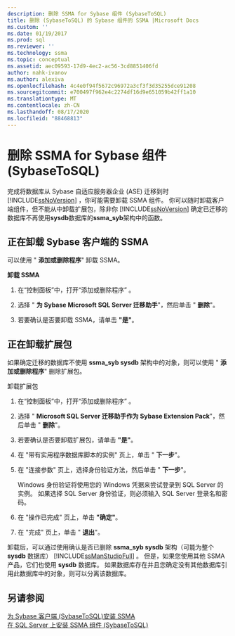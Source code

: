 ```yaml
---
description: 删除 SSMA for Sybase 组件 (SybaseToSQL)
title: 删除 (SybaseToSQL) 的 Sybase 组件的 SSMA |Microsoft Docs
ms.custom: ''
ms.date: 01/19/2017
ms.prod: sql
ms.reviewer: ''
ms.technology: ssma
ms.topic: conceptual
ms.assetid: aec09593-17d9-4ec2-ac56-3cd8851406fd
author: nahk-ivanov
ms.author: alexiva
ms.openlocfilehash: 4c4e0f94f5672c96972a3cf3f3d35255dce91208
ms.sourcegitcommit: e700497f962e4c2274df16d9e651059b42ff1a10
ms.translationtype: MT
ms.contentlocale: zh-CN
ms.lasthandoff: 08/17/2020
ms.locfileid: "88468813"
---
```

# <a name="removing-ssma-for-sybase-components-sybasetosql"></a>删除 SSMA for Sybase 组件 (SybaseToSQL)
完成将数据库从 Sybase 自适应服务器企业 (ASE) 迁移到时 [!INCLUDE[ssNoVersion](../../includes/ssnoversion-md.md)] ，你可能需要卸载 SSMA 组件。 你可以随时卸载客户端组件，但不能从中卸载扩展包，除非你 [!INCLUDE[ssNoVersion](../../includes/ssnoversion-md.md)] 确定已迁移的数据库不再使用**sysdb**数据库的**ssma_syb**架构中的函数。  
  
## <a name="uninstalling-the-ssma-for-sybase-client"></a>正在卸载 Sybase 客户端的 SSMA  
可以使用 " **添加或删除程序**" 卸载 SSMA。  
  
**卸载 SSMA**  
  
1.  在“控制面板”中，打开“添加或删除程序”  。  
  
2.  选择 " **为 Sybase Microsoft SQL Server 迁移助手**"，然后单击 " **删除**"。  
  
3.  若要确认是否要卸载 SSMA，请单击 **"是"**。  
  
## <a name="uninstalling-the-extension-pack"></a>正在卸载扩展包  
如果确定迁移的数据库不使用 **ssma_syb sysdb** 架构中的对象，则可以使用 " **添加或删除程序**" 删除扩展包。  
  
卸载扩展包  
  
1.  在“控制面板”中，打开“添加或删除程序”  。  
  
2.  选择 " **Microsoft SQL Server 迁移助手作为 Sybase Extension Pack**"，然后单击 " **删除**"。  
  
3.  若要确认是否要卸载扩展包，请单击 **"是"**。  
  
4.  在 "带有实用程序数据库脚本的实例" 页上，单击 " **下一步**"。  
  
5.  在 "连接参数" 页上，选择身份验证方法，然后单击 " **下一步**"。  
  
    Windows 身份验证将使用您的 Windows 凭据来尝试登录到 SQL Server 的实例。 如果选择 SQL Server 身份验证，则必须输入 SQL Server 登录名和密码。  
  
6.  在 "操作已完成" 页上，单击 **"确定"**。  
  
7.  在 "完成" 页上，单击 " **退出**"。  
  
卸载后，可以通过使用确认是否已删除 **ssma_syb sysdb** 架构（可能为整个 **sysdb** 数据库） [!INCLUDE[ssManStudioFull](../../includes/ssmanstudiofull-md.md)] 。 但是，如果您使用其他 SSMA 产品，它们也使用 **sysdb** 数据库。 如果数据库存在并且您确定没有其他数据库引用此数据库中的对象，则可以分离该数据库。  
  
## <a name="see-also"></a>另请参阅  
[为 Sybase 客户端 &#40;SybaseToSQL&#41;安装 SSMA ](../../ssma/sybase/installing-ssma-for-sybase-client-sybasetosql.md)  
[在 SQL Server 上安装 SSMA 组件 &#40;SybaseToSQL&#41;](../../ssma/sybase/installing-ssma-components-on-sql-server-sybasetosql.md)  
  

